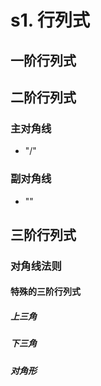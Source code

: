 # s1. 行列式

## 一阶行列式

## 二阶行列式

### 主对角线

- "/"

### 副对角线

- "\"

## 三阶行列式

### 对角线法则

#### 特殊的三阶行列式

##### 上三角

##### 下三角

##### 对角形
